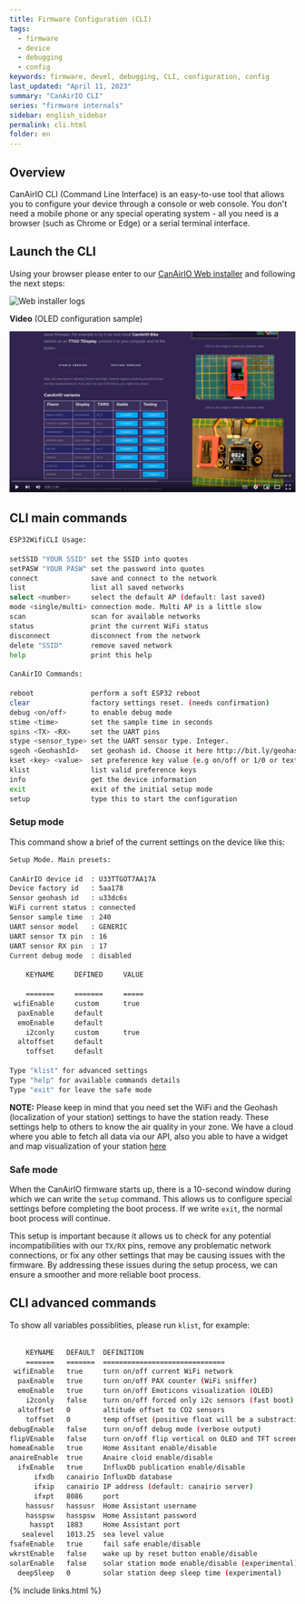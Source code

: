 ```yaml
---
title: Firmware Configuration (CLI)
tags:
  - firmware
  - device
  - debugging
  - config
keywords: firmware, devel, debugging, CLI, configuration, config
last_updated: "April 11, 2023"
summary: "CanAirIO CLI"
series: "firmware internals"
sidebar: english_sidebar
permalink: cli.html
folder: en
---
```



## Overview

CanAirIO CLI (Command Line Interface) is an easy-to-use tool that allows you to configure your device through a console or web console. You don't need a mobile phone or any special operating system - all you need is a browser (such as Chrome or Edge) or a serial terminal interface.

## Launch the CLI

Using your browser please enter to our [CanAirIO Web installer](https://canair.io/installer) and following the next steps:

![Web installer logs](/docs/images/cli_steps.jpg)

**Video** (OLED configuration sample)

[![CanAirIO CLI](https://raw.githubusercontent.com/hpsaturn/canairio-docs/main/images/cli_steps_video.jpg)](https://youtu.be/a1faUtuPIlQ)

## CLI main commands

```bash
ESP32WifiCLI Usage:

setSSID "YOUR SSID" set the SSID into quotes
setPASW "YOUR PASW" set the password into quotes
connect             save and connect to the network
list                list all saved networks
select <number>     select the default AP (default: last saved)
mode <single/multi> connection mode. Multi AP is a little slow
scan                scan for available networks
status              print the current WiFi status
disconnect          disconnect from the network
delete "SSID"       remove saved network
help                print this help

CanAirIO Commands:

reboot              perform a soft ESP32 reboot
clear               factory settings reset. (needs confirmation)
debug <on/off>      to enable debug mode
stime <time>        set the sample time in seconds
spins <TX> <RX>     set the UART pins
stype <sensor_type> set the UART sensor type. Integer.
sgeoh <GeohashId>   set geohash id. Choose it here http://bit.ly/geohashe
kset <key> <value>  set preference key value (e.g on/off or 1/0 or text)
klist               list valid preference keys
info                get the device information
exit                exit of the initial setup mode
setup               type this to start the configuration

```

### Setup mode

This command show a brief of the current settings on the device like this:

```bash
Setup Mode. Main presets:

CanAirIO device id	: U33TTGOT7AA17A
Device factory id	: 5aa178
Sensor geohash id	: u33dc6s
WiFi current status	: connected
Sensor sample time 	: 240
UART sensor model 	: GENERIC
UART sensor TX pin	: 16
UART sensor RX pin	: 17
Current debug mode	: disabled

    KEYNAME 	DEFINED 	VALUE 

    ======= 	======= 	===== 
 wifiEnable 	custom  	true 
  paxEnable 	default 	 
  emoEnable 	default 	 
    i2conly 	custom  	true 
  altoffset 	default 	 
    toffset 	default 	 

Type "klist" for advanced settings
Type "help" for available commands details
Type "exit" for leave the safe mode
```

**NOTE:** Please keep in mind that you need set the WiFi and the Geohash (localization of your station) settings to have the station ready. These settings help to others to know the air quality in your zone. We have a cloud where you able to fetch all data via our API, also you able to have a widget and map visualization of your station [here](http://influxdb.canair.io:8000/d/xRQpZACWk/fixed-stations?orgId=1&refresh=5m)


### Safe mode

When the CanAirIO firmware starts up, there is a 10-second window during which we can write the `setup` command. This allows us to configure special settings before completing the boot process. If we write `exit`, the normal boot process will continue.

This setup is important because it allows us to check for any potential incompatibilities with our `TX/RX` pins, remove any problematic network connections, or fix any other settings that may be causing issues with the firmware. By addressing these issues during the setup process, we can ensure a smoother and more reliable boot process.

## CLI advanced commands

To show all variables possiblities, please run `klist`, for example:

```bash

    KEYNAME   DEFAULT  DEFINITION
    =======   =======  ==============================
 wifiEnable   true     turn on/off current WiFi network
  paxEnable   true     turn on/off PAX counter (WiFi sniffer)
  emoEnable   true     turn on/off Emoticons visualization (OLED)
    i2conly   false    turn on/off forced only i2c sensors (fast boot)
  altoffset   0        altitude offset to CO2 sensors
    toffset   0        temp offset (positive float will be a substraction)
debugEnable   false    turn on/off debug mode (verbose output)
flipVEnable   false    turn on/off flip vertical on OLED and TFT screens
homeaEnable   true     Home Assitant enable/disable
anaireEnable  true     Anaire cloid enable/disable
  ifxEnable   true     InfluxDb publication enable/disable
      ifxdb   canairio InfluxDb database
      ifxip   canairio IP address (default: canairio server)
      ifxpt   8086     port
    hassusr   hassusr  Home Assistant username
    hasspsw   hasspsw  Home Assistant password
     hasspt   1883     Home Assistant port
   sealevel   1013.25  sea level value
fsafeEnable   true     fail safe enable/disable
wkrstEnable   false    wake up by reset button enable/disable
solarEnable   false    solar station mode enable/disable (experimental)
  deepSleep   0        solar station deep sleep time (experimental)
```

{% include links.html %}

